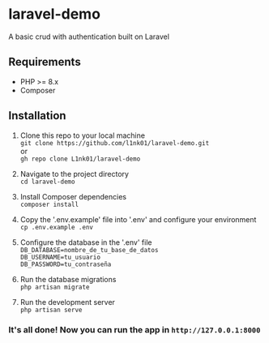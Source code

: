 # laravel-demo
A basic crud with authentication built on Laravel

## Requirements
- PHP >= 8.x
- Composer

## Installation
1. Clone this repo to your local machine  
```git clone https://github.com/l1nk01/laravel-demo.git```  
or  
```gh repo clone L1nk01/laravel-demo```

2. Navigate to the project directory  
```cd laravel-demo```

3. Install Composer dependencies  
```composer install```

4. Copy the '.env.example' file into '.env' and configure your environment  
```cp .env.example .env```

5. Configure the database in the '.env' file  
```DB_DATABASE=nombre_de_tu_base_de_datos```  
```DB_USERNAME=tu_usuario```  
```DB_PASSWORD=tu_contraseña```

6. Run the database migrations  
```php artisan migrate```

7. Run the development server  
```php artisan serve```

### It's all done! Now you can run the app in `http://127.0.0.1:8000`
